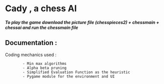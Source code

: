 # Cady , a chess AI 

##### To play the game download the picture file (chesspieces2) + chessmain + chessai and run the chessmain file


## Documentation :

Coding mechanics used : 

            - Min max algorithms
            - Alpha beta pruning
            - Simplified Evaluation Function as the heuristic
            - Pygame module for the environment and UI 
            
